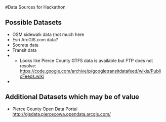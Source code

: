 #Data Sources for Hackathon

## Possible Datasets
- OSM sidewalk data (not much here
- Esri ArcGIS.com data?
- Socrata data
- Transit data
- * Looks like Pierce County GTFS data is available but FTP does not resolve: https://code.google.com/archive/p/googletransitdatafeed/wikis/PublicFeeds.wiki
- 
## Additional Datasets which may be of value

- Pierce County Open Data Portal http://gisdata.piercecowa.opendata.arcgis.com/


